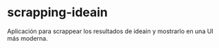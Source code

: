 # scrapping-ideain

Aplicación para scrappear los resultados de ideain y mostrarlo en una UI más moderna.